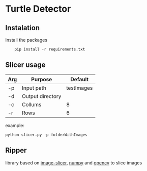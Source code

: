 # Turtle Detector

## Instalation

Install the packages

```
    pip install -r requirements.txt
```

## Slicer usage

|Arg|Purpose|Default|
|---|-------|-------|
|-p| Input path| testImages|
|-d| Output directory| |
|-c| Collums| 8|
|-r| Rows| 6|

example:

```
python slicer.py -p folderWithImages
```

## Ripper

library based on [image-slicer](https://github.com/samdobson/image_slicer), [numpy](https://numpy.org) and [opencv](https://opencv.org) to slice images